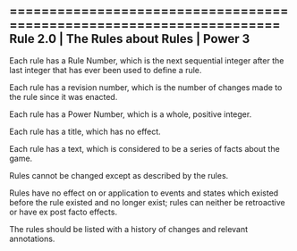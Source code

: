 =====================================================================
Rule 2.0 | The Rules about Rules | Power 3
------------------------------------------

Each rule has a Rule Number, which is the next sequential integer
after the last integer that has ever been used to define a rule.

Each rule has a revision number, which is the number of changes made
to the rule since it was enacted.

Each rule has a Power Number, which is a whole, positive integer.

Each rule has a title, which has no effect.

Each rule has a text, which is considered to be a series of facts
about the game.

Rules cannot be changed except as described by the rules.

Rules have no effect on or application to events and states which
existed before the rule existed and no longer exist; rules can
neither be retroactive or have ex post facto effects.

The rules should be listed with a history of changes and relevant
annotations.
